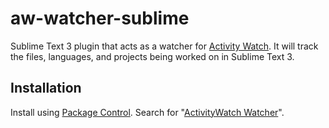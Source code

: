 # aw-watcher-sublime #

Sublime Text 3 plugin that acts as a watcher for [Activity Watch](https://activitywatch.net). It will track the files, languages, and projects being worked on in Sublime Text 3.

## Installation ##

Install using [Package Control](https://packagecontrol.io). Search for "[Activity​Watch Watcher](https://packagecontrol.io/packages/ActivityWatch%20Watcher)".
